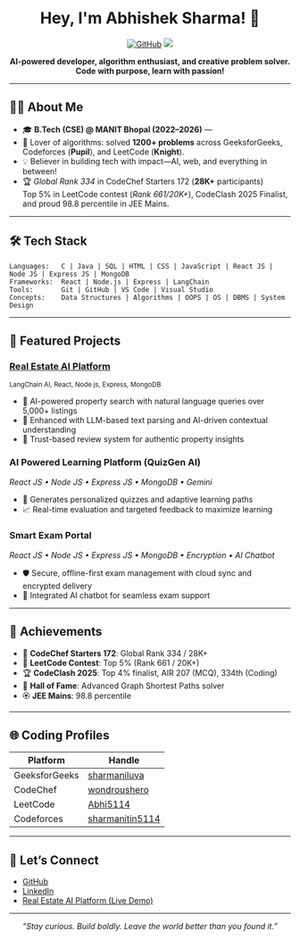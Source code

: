 <!-- Hi there, I'm Abhishek Sharma! 👋 -->
<h1 align="center">Hey, I'm Abhishek Sharma! 🚀</h1>
<p align="center">
  <a href="https://github.com/Ab5114"><img src="https://img.shields.io/github/followers/Ab5114?label=GitHub&style=social" alt="GitHub"></a>
  <a href="https://www.linkedin.com/in/sharma-n-80b5a92a7/"><img src="https://img.shields.io/badge/LinkedIn-blue?logo=linkedin&logoColor=white"></a>
</p>

<p align="center">
  <b>AI-powered developer, algorithm enthusiast, and creative problem solver.<br>
  Code with purpose, learn with passion!</b>
</p>

---

## 👨‍💻 About Me

- 🎓 **B.Tech (CSE) @ MANIT Bhopal (2022–2026)** &mdash;
- 🌱 Lover of algorithms: solved <b>1200+ problems</b> across GeeksforGeeks, Codeforces (<b>Pupil</b>), and LeetCode (<b>Knight</b>).
- 💡 Believer in building tech with impact—AI, web, and everything in between!
- 🏆 <i>Global Rank 334</i> in CodeChef Starters 172 (<b>28K+</b> participants)<br>
  Top 5% in LeetCode contest (<i>Rank 661/20K+</i>), CodeClash 2025 Finalist, and proud 98.8 percentile in JEE Mains.

---

## 🛠️ Tech Stack

```text
Languages:   C | Java | SQL | HTML | CSS | JavaScript | React JS | Node JS | Express JS | MongoDB
Frameworks:  React | Node.js | Express | LangChain
Tools:       Git | GitHub | VS Code | Visual Studio
Concepts:    Data Structures | Algorithms | OOPS | OS | DBMS | System Design
```

---

## 🚩 Featured Projects

### [Real Estate AI Platform](https://real-e-state-website.vercel.app/)  
<sub>LangChain AI, React, Node.js, Express, MongoDB</sub>  
- 🏡 AI-powered property search with natural language queries over 5,000+ listings
- 🔎 Enhanced with LLM-based text parsing and AI-driven contextual understanding
- 👫 Trust-based review system for authentic property insights

### AI Powered Learning Platform (QuizGen AI)
*React JS • Node JS • Express JS • MongoDB • Gemini*  
- 🤖 Generates personalized quizzes and adaptive learning paths
- 📈 Real-time evaluation and targeted feedback to maximize learning

### Smart Exam Portal
*React JS • Node JS • Express JS • MongoDB • Encryption • AI Chatbot*  
- 🛡️ Secure, offline-first exam management with cloud sync and encrypted delivery
- 🤝 Integrated AI chatbot for seamless exam support

---

## 🌟 Achievements

- 🥇 **CodeChef Starters 172**: Global Rank 334 / 28K+
- 🏅 **LeetCode Contest**: Top 5% (Rank 661 / 20K+)
- 🏆 **CodeClash 2025**: Top 4% finalist, AIR 207 (MCQ), 334th (Coding)
- 🏅 **Hall of Fame**: Advanced Graph Shortest Paths solver
- 🏵️ **JEE Mains**: 98.8 percentile

---

## 🌐 Coding Profiles

| Platform         | Handle                |
|------------------|----------------------|
| GeeksforGeeks    | [sharmaniluva](https://auth.geeksforgeeks.org/user/sharmaniluva/profile) |
| CodeChef         | [wondroushero](https://www.codechef.com/users/wondroushero) |
| LeetCode         | [Abhi5114](https://leetcode.com/Abhi5114/) |
| Codeforces       | [sharmanitin5114](https://codeforces.com/profile/sharmanitin5114) |

---

## 💬 Let’s Connect

- [GitHub](https://github.com/Ab5114)
- [LinkedIn](https://www.linkedin.com/in/sharma-n-80b5a92a7/)
- [Real Estate AI Platform (Live Demo)](https://real-e-state-website.vercel.app/)

---

<p align="center">
  <i>“Stay curious. Build boldly. Leave the world better than you found it.”</i>
</p>

<!--
🌱 Always learning | 🤝 Open to collaboration | 🚀 On a mission to make tech creative!
-->

